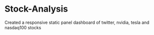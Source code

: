 # Stock-Analysis
Created a responsive static panel dashboard of twitter, nvidia, tesla and nasdaq100 stocks
